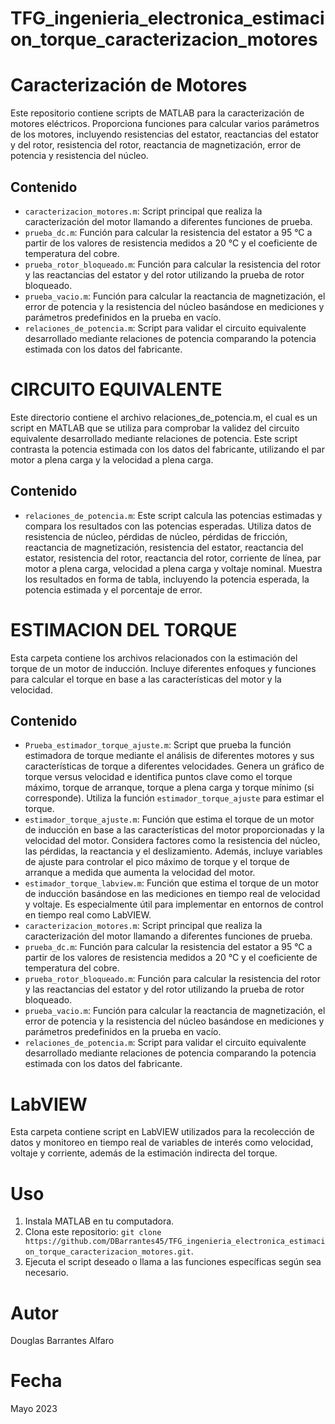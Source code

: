 # TFG_ingenieria_electronica_estimacion_torque_caracterizacion_motores

# Caracterización de Motores

Este repositorio contiene scripts de MATLAB para la caracterización de motores eléctricos. Proporciona funciones para calcular varios parámetros de los motores, incluyendo resistencias del estator, reactancias del estator y del rotor, resistencia del rotor, reactancia de magnetización, error de potencia y resistencia del núcleo.

## Contenido

- `caracterizacion_motores.m`: Script principal que realiza la caracterización del motor llamando a diferentes funciones de prueba.
- `prueba_dc.m`: Función para calcular la resistencia del estator a 95 °C a partir de los valores de resistencia medidos a 20 °C y el coeficiente de temperatura del cobre.
- `prueba_rotor_bloqueado.m`: Función para calcular la resistencia del rotor y las reactancias del estator y del rotor utilizando la prueba de rotor bloqueado.
- `prueba_vacio.m`: Función para calcular la reactancia de magnetización, el error de potencia y la resistencia del núcleo basándose en mediciones y parámetros predefinidos en la prueba en vacío.
- `relaciones_de_potencia.m`: Script para validar el circuito equivalente desarrollado mediante relaciones de potencia comparando la potencia estimada con los datos del fabricante.

# CIRCUITO EQUIVALENTE
Este directorio contiene el archivo relaciones_de_potencia.m, el cual es un script en MATLAB que se utiliza para comprobar la validez del circuito equivalente desarrollado mediante relaciones de potencia. Este script contrasta la potencia estimada con los datos del fabricante, utilizando el par motor a plena carga y la velocidad a plena carga.

## Contenido

- `relaciones_de_potencia.m`: Este script calcula las potencias estimadas y compara los resultados con las potencias esperadas. Utiliza datos de resistencia de núcleo, pérdidas de núcleo, pérdidas de fricción, reactancia de magnetización, resistencia del estator, reactancia del estator, resistencia del rotor, reactancia del rotor, corriente de línea, par motor a plena carga, velocidad a plena carga y voltaje nominal. Muestra los resultados en forma de tabla, incluyendo la potencia esperada, la potencia estimada y el porcentaje de error.

# ESTIMACION DEL TORQUE

Esta carpeta contiene los archivos relacionados con la estimación del torque de un motor de inducción. Incluye diferentes enfoques y funciones para calcular el torque en base a las características del motor y la velocidad.

## Contenido

- `Prueba_estimador_torque_ajuste.m`: Script que prueba la función estimadora de torque mediante el análisis de diferentes motores y sus características de torque a diferentes velocidades. Genera un gráfico de torque versus velocidad e identifica puntos clave como el torque máximo, torque de arranque, torque a plena carga y torque mínimo (si corresponde). Utiliza la función `estimador_torque_ajuste` para estimar el torque.
- `estimador_torque_ajuste.m`: Función que estima el torque de un motor de inducción en base a las características del motor proporcionadas y la velocidad del motor. Considera factores como la resistencia del núcleo, las pérdidas, la reactancia y el deslizamiento. Además, incluye variables de ajuste para controlar el pico máximo de torque y el torque de arranque a medida que aumenta la velocidad del motor.
- `estimador_torque_labview.m`: Función que estima el torque de un motor de inducción basándose en las mediciones en tiempo real de velocidad y voltaje. Es especialmente útil para implementar en entornos de control en tiempo real como LabVIEW.
- `caracterizacion_motores.m`: Script principal que realiza la caracterización del motor llamando a diferentes funciones de prueba.
- `prueba_dc.m`: Función para calcular la resistencia del estator a 95 °C a partir de los valores de resistencia medidos a 20 °C y el coeficiente de temperatura del cobre.
- `prueba_rotor_bloqueado.m`: Función para calcular la resistencia del rotor y las reactancias del estator y del rotor utilizando la prueba de rotor bloqueado.
- `prueba_vacio.m`: Función para calcular la reactancia de magnetización, el error de potencia y la resistencia del núcleo basándose en mediciones y parámetros predefinidos en la prueba en vacío.
- `relaciones_de_potencia.m`: Script para validar el circuito equivalente desarrollado mediante relaciones de potencia comparando la potencia estimada con los datos del fabricante.

# LabVIEW

Esta carpeta contiene script en LabVIEW utilizados para la recolección de datos y monitoreo en tiempo real de variables de interés como velocidad, voltaje y corriente, además de la estimación indirecta del torque.

# Uso

1. Instala MATLAB en tu computadora.
2. Clona este repositorio: `git clone https://github.com/DBarrantes45/TFG_ingenieria_electronica_estimacion_torque_caracterizacion_motores.git`.
3. Ejecuta el script deseado o llama a las funciones específicas según sea necesario.

# Autor

Douglas Barrantes Alfaro

# Fecha

Mayo 2023
